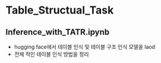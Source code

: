 # Table_Structual_Task

## Inference_with_TATR.ipynb
- hugging face에서 테이블 인식 및 테이블 구조 인식 모델을 laod
- 전체 적인 테이블 인식 방법을 정리
